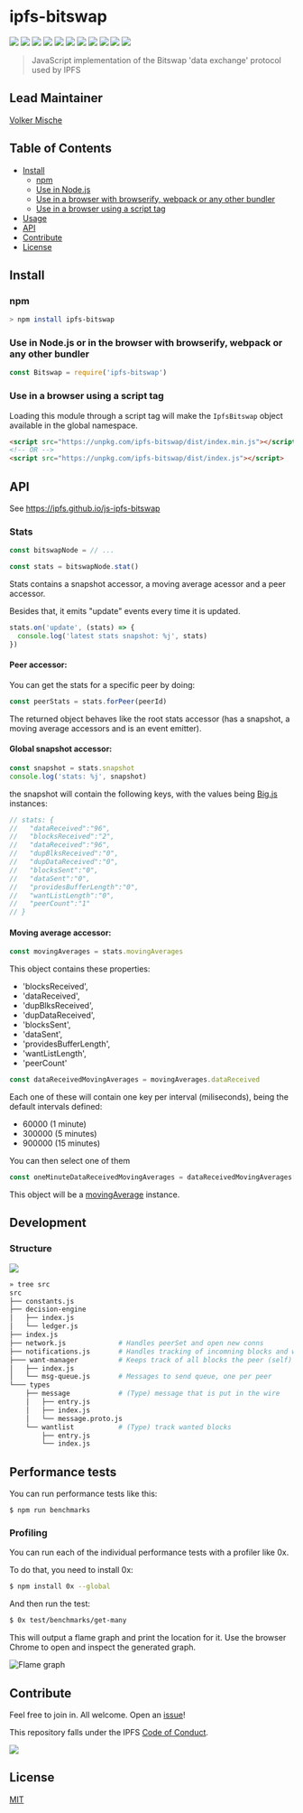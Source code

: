 # ipfs-bitswap

[![](https://img.shields.io/badge/made%20by-Protocol%20Labs-blue.svg?style=flat-square)](http://ipn.io)
[![](https://img.shields.io/badge/project-IPFS-blue.svg?style=flat-square)](http://ipfs.io/)
[![](https://img.shields.io/badge/freenode-%23ipfs-blue.svg?style=flat-square)](http://webchat.freenode.net/?channels=%23ipfs)
[![](https://coveralls.io/repos/github/ipfs/js-ipfs-bitswap/badge.svg?branch=master)](https://coveralls.io/github/ipfs/js-ipfs-bitswap?branch=master)
[![](https://travis-ci.org/ipfs/js-ipfs-bitswap.svg?branch=master)](https://travis-ci.org/ipfs/js-ipfs-bitswap)
[![](https://circleci.com/gh/ipfs/js-ipfs-bitswap.svg?style=svg)](https://circleci.com/gh/ipfs/js-ipfs-bitswap)
[![](https://david-dm.org/ipfs/js-ipfs-bitswap.svg?style=flat-square)](https://david-dm.org/ipfs/js-ipfs-bitswap)
[![](https://img.shields.io/badge/code%20style-standard-brightgreen.svg?style=flat-square)](https://github.com/feross/standard)
[![](https://img.shields.io/badge/standard--readme-OK-green.svg?style=flat-square)](https://github.com/RichardLitt/standard-readme)
![](https://img.shields.io/badge/npm-%3E%3D3.0.0-orange.svg?style=flat-square)
![](https://img.shields.io/badge/Node.js-%3E%3D4.0.0-orange.svg?style=flat-square)

> JavaScript implementation of the Bitswap 'data exchange' protocol used by IPFS

## Lead Maintainer

[Volker Mische](https://github.com/vmx)

## Table of Contents

- [Install](#install)
  - [npm](#npm)
  - [Use in Node.js](#use-in-nodejs)
  - [Use in a browser with browserify, webpack or any other bundler](#use-in-a-browser-with-browserify-webpack-or-any-other-bundler)
  - [Use in a browser using a script tag](#use-in-a-browser-using-a-script-tag)
- [Usage](#usage)
- [API](#api)
- [Contribute](#contribute)
- [License](#license)

## Install

### npm

```bash
> npm install ipfs-bitswap
```

### Use in Node.js or in the browser with browserify, webpack or any other bundler

```js
const Bitswap = require('ipfs-bitswap')
```

### Use in a browser using a script tag

Loading this module through a script tag will make the `IpfsBitswap` object available in the global namespace.

```html
<script src="https://unpkg.com/ipfs-bitswap/dist/index.min.js"></script>
<!-- OR -->
<script src="https://unpkg.com/ipfs-bitswap/dist/index.js"></script>
```

## API

See https://ipfs.github.io/js-ipfs-bitswap

### Stats

```js
const bitswapNode = // ...

const stats = bitswapNode.stat()
```

Stats contains a snapshot accessor, a moving average acessor and a peer accessor.

Besides that, it emits "update" events every time it is updated.

```js
stats.on('update', (stats) => {
  console.log('latest stats snapshot: %j', stats)
})
```

#### Peer accessor:

You can get the stats for a specific peer by doing:

```js
const peerStats = stats.forPeer(peerId)
```

The returned object behaves like the root stats accessor (has a snapshot, a moving average accessors and is an event emitter).

#### Global snapshot accessor:

```js
const snapshot = stats.snapshot
console.log('stats: %j', snapshot)
```

the snapshot will contain the following keys, with the values being [Big.js](https://github.com/MikeMcl/big.js#readme) instances:

```js
// stats: {
//   "dataReceived":"96",
//   "blocksReceived":"2",
//   "dataReceived":"96",
//   "dupBlksReceived":"0",
//   "dupDataReceived":"0",
//   "blocksSent":"0",
//   "dataSent":"0",
//   "providesBufferLength":"0",
//   "wantListLength":"0",
//   "peerCount":"1"
// }
```

#### Moving average accessor:

```js
const movingAverages = stats.movingAverages
```

This object contains these properties:

* 'blocksReceived',
* 'dataReceived',
* 'dupBlksReceived',
* 'dupDataReceived',
* 'blocksSent',
* 'dataSent',
* 'providesBufferLength',
* 'wantListLength',
* 'peerCount'

```js
const dataReceivedMovingAverages = movingAverages.dataReceived
```

Each one of these will contain one key per interval (miliseconds), being the default intervals defined:

* 60000 (1 minute)
* 300000 (5 minutes)
* 900000 (15 minutes)

You can then select one of them

```js
const oneMinuteDataReceivedMovingAverages = dataReceivedMovingAverages[60000]
```

This object will be a [movingAverage](https://github.com/pgte/moving-average#readme) instance.

## Development

### Structure

![](/img/architecture.png)

```sh
» tree src
src
├── constants.js
├── decision-engine
│   ├── index.js
│   └── ledger.js
├── index.js
├── network.js             # Handles peerSet and open new conns
├── notifications.js       # Handles tracking of incomning blocks and wants/unwants.
├─── want-manager          # Keeps track of all blocks the peer (self) wants
│   ├── index.js
│   └── msg-queue.js       # Messages to send queue, one per peer
└─── types
    ├── message            # (Type) message that is put in the wire
    │   ├── entry.js
    │   ├── index.js
    │   └── message.proto.js
    └── wantlist           # (Type) track wanted blocks
        ├── entry.js
        └── index.js
```

## Performance tests

You can run performance tests like this:

```
$ npm run benchmarks
```

### Profiling

You can run each of the individual performance tests with a profiler like 0x.

To do that, you need to install 0x:

```bash
$ npm install 0x --global
```

And then run the test:

```bash
$ 0x test/benchmarks/get-many
```

This will output a flame graph and print the location for it.
Use the browser Chrome to open and inspect the generated graph.

![Flame graph](https://ipfs.io/ipfs/QmVbyLgYfkLewNtzTAFwAEMmP2hTJgs8sSqsRTBNBjyQ1y)

## Contribute

Feel free to join in. All welcome. Open an [issue](https://github.com/ipfs/js-ipfs-bitswap/issues)!

This repository falls under the IPFS [Code of Conduct](https://github.com/ipfs/community/blob/master/code-of-conduct.md).

[![](https://cdn.rawgit.com/jbenet/contribute-ipfs-gif/master/img/contribute.gif)](https://github.com/ipfs/community/blob/master/contributing.md)

## License

[MIT](LICENSE)
